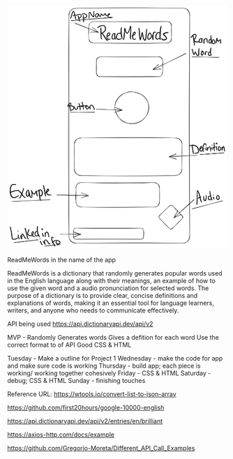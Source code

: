 <!-- ("images/wireframe.png")  -->
<!-- <img src="/Users/jazsadevillan/First-Project.1/VillansKey/images/wireframe.png" max-height="100px"> -->
<img src="images/WireFrame2.png">

ReadMeWords in the name of the app

ReadMeWords is a dictionary that randomly generates popular words used in the English language along with their meanings, an example of how to use the given word and a audio pronunciation for selected words. The purpose of a dictionary is to provide clear, concise definitions and explanations of words, making it an essential tool for language learners, writers, and anyone who needs to communicate effectively.

API being used https://api.dictionaryapi.dev/api/v2


MVP - 
Randomly Generates words
Gives a defition for each word
Use the correct format to of API 
Good CSS & HTML

Tuesday - Make a outline for Project 1 
Wednesday - make the code for app and make sure code is working
Thursday - build app; each piece is working/ working together cohesively
Friday - CSS & HTML 
Saturday - debug; CSS & HTML
Sunday - finishing touches 


Reference URL:
  https://wtools.io/convert-list-to-json-array

  https://github.com/first20hours/google-10000-english

  https://api.dictionaryapi.dev/api/v2/entries/en/brilliant

  https://axios-http.com/docs/example

  https://github.com/Gregorio-Moreta/Different_API_Call_Examples
